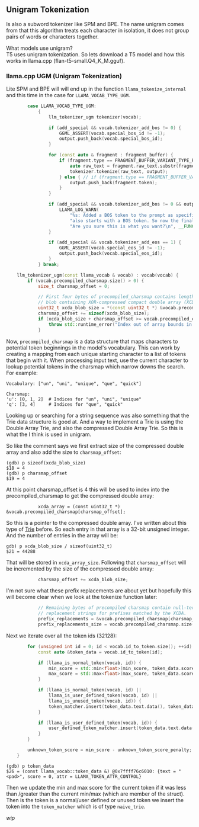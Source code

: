 ## Unigram Tokenization
Is also a subword tokenizer like SPM and BPE. The name unigram comes from that
this algorithm treats each character in isolation, it does not group pairs of
words or characters together.

What models use unigram?  
T5 uses unigram tokenization. So lets download a T5 model and how this works
in llama.cpp (flan-t5-small.Q4_K_M.gguf).

### llama.cpp UGM (Unigram Tokenization)
Lite SPM and BPE will will end up in the function `llama_tokenize_internal` and
this time in the case for `LLAMA_VOCAB_TYPE_UGM`.
```c++
        case LLAMA_VOCAB_TYPE_UGM:
            {
                llm_tokenizer_ugm tokenizer(vocab);

                if (add_special && vocab.tokenizer_add_bos != 0) {
                    GGML_ASSERT(vocab.special_bos_id != -1);
                    output.push_back(vocab.special_bos_id);
                }

                for (const auto & fragment : fragment_buffer) {
                    if (fragment.type == FRAGMENT_BUFFER_VARIANT_TYPE_RAW_TEXT) {
                        auto raw_text = fragment.raw_text.substr(fragment.offset, fragment.length);
                        tokenizer.tokenize(raw_text, output);
                    } else { // if (fragment.type == FRAGMENT_BUFFER_VARIANT_TYPE_TOKEN)
                        output.push_back(fragment.token);
                    }
                }

                if (add_special && vocab.tokenizer_add_bos != 0 && output.size() >= 2 && output[1] == vocab.special_bos_id) {
                    LLAMA_LOG_WARN(
                        "%s: Added a BOS token to the prompt as specified by the model but the prompt "
                        "also starts with a BOS token. So now the final prompt starts with 2 BOS tokens. "
                        "Are you sure this is what you want?\n", __FUNCTION__);
                }

                if (add_special && vocab.tokenizer_add_eos == 1) {
                    GGML_ASSERT(vocab.special_eos_id != -1);
                    output.push_back(vocab.special_eos_id);
                }
            } break;
```

```c++
    llm_tokenizer_ugm(const llama_vocab & vocab) : vocab(vocab) {
        if (vocab.precompiled_charsmap.size() > 0) {
            size_t charsmap_offset = 0;

            // First four bytes of precompiled_charsmap contains length of binary
            // blob containing XOR-compressed compact double array (XCDA) entries
            uint32_t xcda_blob_size = *(const uint32_t *) &vocab.precompiled_charsmap[0];
            charsmap_offset += sizeof(xcda_blob_size);
            if (xcda_blob_size + charsmap_offset >= vocab.precompiled_charsmap.size()) {
                throw std::runtime_error("Index out of array bounds in precompiled charsmap!");
            }
```
Now, `precompiled_charsmap` is a data structure that maps characters to
potential token beginnings in the model's vocabulary.
This can work by creating a mapping from each unique starting character to a
list of tokens that begin with it. When processing input text, use the current
character to lookup potential tokens in the charsmap which narrow downs the
search. For example:
```
Vocabulary: ["un", "uni", "unique", "que", "quick"]

Charsmap:
'u': [0, 1, 2]  # Indices for "un", "uni", "unique"
'q': [3, 4]     # Indices for "que", "quick"
```
Looking up or searching for a string sequence was also something that the Trie
data structure is good at. And a way to implement a Trie is using the Double
Array Trie, and also the compressed Double Array Trie. So this is what the I
think is used in unigram.

So like the comment says we first extract size of the compressed double array
and also add the size to `charsmap_offset`:
```console
(gdb) p sizeof(xcda_blob_size)
$18 = 4
(gdb) p charsmap_offset
$19 = 4
```
At this point charsmap_offset is 4 this will be used to index into the
precompiled_charsmap to get the compressed double array:
```
            xcda_array = (const uint32_t *) &vocab.precompiled_charsmap[charsmap_offset];
```
So this is a pointer to the compressed double array. I've written about this
type of [Trie](../trie.md) before. So each entry in that array is a 32-bit
unsigned integer. And the number of entries in the array will be:
```console
gdb) p xcda_blob_size / sizeof(uint32_t)
$21 = 44288
```
That will be stored in `xcda_array_size`. Following that `charsmap_offset` will
be incremented by the size of the compressed double array:
```c++
            charsmap_offset += xcda_blob_size;
```
I'm not sure what these prefix replacements are about yet but hopefully this
will become clear when we look at the tokenize function later:
```c++
            // Remaining bytes of precompiled charsmap contain null-terminated
            // replacement strings for prefixes matched by the XCDA.
            prefix_replacements = &vocab.precompiled_charsmap[charsmap_offset];
            prefix_replacements_size = vocab.precompiled_charsmap.size() - charsmap_offset;
```
Next we iterate over all the token ids (32128):
```c++
        for (unsigned int id = 0; id < vocab.id_to_token.size(); ++id) {
            const auto &token_data = vocab.id_to_token[id];

            if (llama_is_normal_token(vocab, id)) {
                min_score = std::min<float>(min_score, token_data.score);
                max_score = std::max<float>(max_score, token_data.score);
            }

            if (llama_is_normal_token(vocab, id) ||
                llama_is_user_defined_token(vocab, id) ||
                llama_is_unused_token(vocab, id)) {
                token_matcher.insert(token_data.text.data(), token_data.text.size(), id);
            }

            if (llama_is_user_defined_token(vocab, id)) {
                user_defined_token_matcher.insert(token_data.text.data(), token_data.text.size());
            }
        }

        unknown_token_score = min_score - unknown_token_score_penalty;
    }
```
```console
(gdb) p token_data
$26 = (const llama_vocab::token_data &) @0x7ffff76c6010: {text = "<pad>", score = 0, attr = LLAMA_TOKEN_ATTR_CONTROL}
```
Then we update the min and max score for the current token if it was less than
/greater than the current min/max (which are member of the struct).
Then is the token is a normal/user defined or unused token we insert the token
into the `token_matcher` which is of type `naive_trie`.

_wip_
